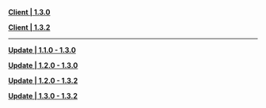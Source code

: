 **[Client | 1.3.0](https://d3ln624mszu7ty.cloudfront.net/client_app/pc_mihoyo/20210203_f97a39582b45649f/GenshinImpact_1.3.0.zip)**

**[Client | 1.3.2](https://d3ln624mszu7ty.cloudfront.net/client_app/pc_mihoyo/20210210_b0516858014fc457/GenshinImpact_1.3.2.zip)**

---

**[Update | 1.1.0 - 1.3.0](https://d3ln624mszu7ty.cloudfront.net/client_app/update/hk4e_global/10/1.1.0_1.3.0_diff_8cyweCdQ.zip)**

**[Update | 1.2.0 - 1.3.0](https://d3ln624mszu7ty.cloudfront.net/client_app/update/hk4e_global/10/1.2.0_1.3.0_diff_sBM8DJZc.zip)**

**[Update | 1.2.0 - 1.3.2](https://d3ln624mszu7ty.cloudfront.net/client_app/update/hk4e_global/10/1.2.0_1.3.2_diff_sHu9eOFd.zip)**

**[Update | 1.3.0 - 1.3.2](https://d3ln624mszu7ty.cloudfront.net/client_app/update/hk4e_global/10/1.2.0_1.3.2_diff_ryqTKPYO.zip)**